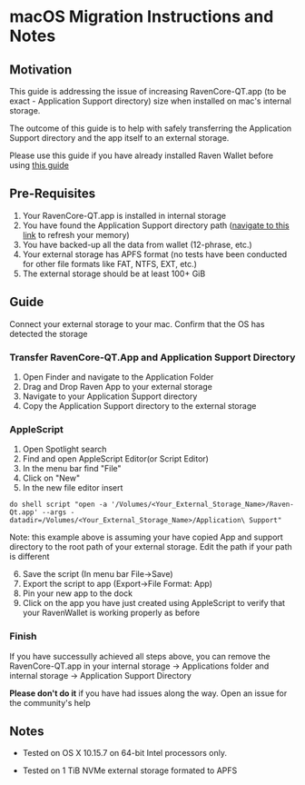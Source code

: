 macOS Migration Instructions and Notes
====================================

Motivation
-----------
This guide is addressing the issue of increasing RavenCore-QT.app (to be exact - Application Support directory) size when installed on mac's internal storage. 

The outcome of this guide is to help with safely transferring the Application Support directory and the app itself to an external storage.

Please use this guide if you have already installed Raven Wallet before using [this guide](https://github.com/RavenProject/Ravencoin/blob/master/doc/build-osx.md)

Pre-Requisites
-----------
1. Your RavenCore-QT.app is installed in internal storage
2. You have found the Application Support directory path ([navigate to this link](https://github.com/RavenProject/Ravencoin/blob/master/doc/build-osx.md#running) to refresh your memory)
3. You have backed-up all the data from wallet (12-phrase, etc.)
4. Your external storage has APFS format (no tests have been conducted for other file formats like FAT, NTFS, EXT, etc.)
5. The external storage should be at least 100+ GiB

Guide
-----------
Connect your external storage to your mac. Confirm that the OS has detected the storage

### Transfer RavenCore-QT.App and Application Support Directory
1. Open Finder and navigate to the Application Folder
2. Drag and Drop Raven App to your external storage
3. Navigate to your Application Support directory
4. Copy the Application Support directory to the external storage

### AppleScript
1. Open Spotlight search
2. Find and open AppleScript Editor(or Script Editor)
3. In the menu bar find "File"
4. Click on "New"
5. In the new file editor insert
```
do shell script "open -a '/Volumes/<Your_External_Storage_Name>/Raven-Qt.app' --args -datadir=/Volumes/<Your_External_Storage_Name>/Application\ Support"
```
Note: this example above is assuming your have copied App and support directory to the root path of your external storage. Edit the path if your path is different

6. Save the script (In menu bar File->Save)
7. Export the script to app (Export->File Format: App)
8. Pin your new app to the dock
9. Click on the app you have just created using AppleScript to verify that your RavenWallet is working properly as before

### Finish
If you have successully achieved all steps above, you can remove the RavenCore-QT.app in your internal storage -> Applications folder and internal storage -> Application Support Directory

<b>Please don't do it</b> if you have had issues along the way. Open an issue for the community's help

Notes
-----

* Tested on OS X 10.15.7 on 64-bit Intel processors only.

* Tested on 1 TiB NVMe external storage formated to APFS
